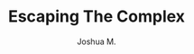 ---
layout: none
school-year: 2017-2018
categories: student-project
title:  "Escaping The Complex"
author: "Joshua M."
author2: "Neal K."
description:

author-url: "https://scratch.mit.edu/users/Griffin-Wing/"
author2-url: "https://scratch.mit.edu/users/-VoidGuy-/"
project-id: "214354843"
---